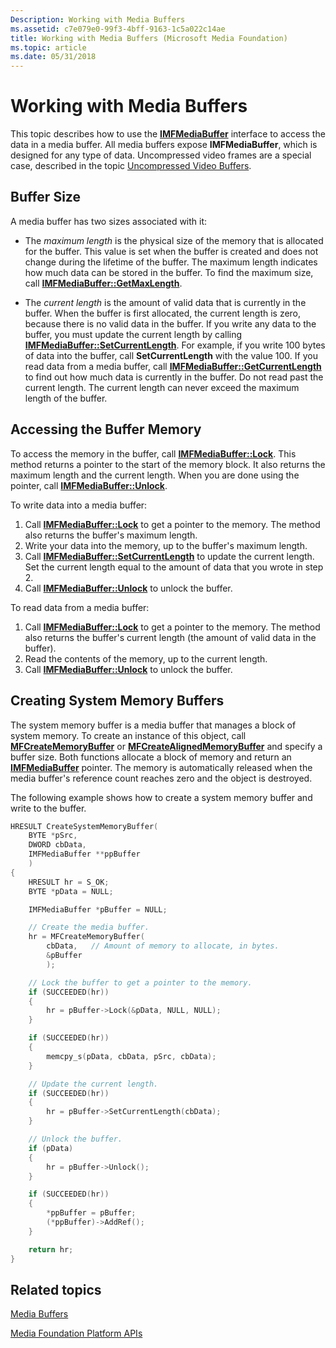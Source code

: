 ```yaml
---
Description: Working with Media Buffers
ms.assetid: c7e079e0-99f3-4bff-9163-1c5a022c14ae
title: Working with Media Buffers (Microsoft Media Foundation)
ms.topic: article
ms.date: 05/31/2018
---
```


# Working with Media Buffers

This topic describes how to use the [**IMFMediaBuffer**](/windows/desktop/api/mfobjects/nn-mfobjects-imfmediabuffer) interface to access the data in a media buffer. All media buffers expose **IMFMediaBuffer**, which is designed for any type of data. Uncompressed video frames are a special case, described in the topic [Uncompressed Video Buffers](uncompressed-video-buffers.md).

## Buffer Size

A media buffer has two sizes associated with it:

-   The *maximum length* is the physical size of the memory that is allocated for the buffer. This value is set when the buffer is created and does not change during the lifetime of the buffer. The maximum length indicates how much data can be stored in the buffer. To find the maximum size, call [**IMFMediaBuffer::GetMaxLength**](/windows/desktop/api/mfobjects/nf-mfobjects-imfmediabuffer-getmaxlength).

-   The *current length* is the amount of valid data that is currently in the buffer. When the buffer is first allocated, the current length is zero, because there is no valid data in the buffer. If you write any data to the buffer, you must update the current length by calling [**IMFMediaBuffer::SetCurrentLength**](/windows/desktop/api/mfobjects/nf-mfobjects-imfmediabuffer-setcurrentlength). For example, if you write 100 bytes of data into the buffer, call **SetCurrentLength** with the value 100. If you read data from a media buffer, call [**IMFMediaBuffer::GetCurrentLength**](/windows/desktop/api/mfobjects/nf-mfobjects-imfmediabuffer-getcurrentlength) to find out how much data is currently in the buffer. Do not read past the current length. The current length can never exceed the maximum length of the buffer.

## Accessing the Buffer Memory

To access the memory in the buffer, call [**IMFMediaBuffer::Lock**](/windows/desktop/api/mfobjects/nf-mfobjects-imfmediabuffer-lock). This method returns a pointer to the start of the memory block. It also returns the maximum length and the current length. When you are done using the pointer, call [**IMFMediaBuffer::Unlock**](/windows/desktop/api/mfobjects/nf-mfobjects-imfmediabuffer-unlock).

To write data into a media buffer:

1.  Call [**IMFMediaBuffer::Lock**](/windows/desktop/api/mfobjects/nf-mfobjects-imfmediabuffer-lock) to get a pointer to the memory. The method also returns the buffer's maximum length.
2.  Write your data into the memory, up to the buffer's maximum length.
3.  Call [**IMFMediaBuffer::SetCurrentLength**](/windows/desktop/api/mfobjects/nf-mfobjects-imfmediabuffer-setcurrentlength) to update the current length. Set the current length equal to the amount of data that you wrote in step 2.
4.  Call [**IMFMediaBuffer::Unlock**](/windows/desktop/api/mfobjects/nf-mfobjects-imfmediabuffer-unlock) to unlock the buffer.

To read data from a media buffer:

1.  Call [**IMFMediaBuffer::Lock**](/windows/desktop/api/mfobjects/nf-mfobjects-imfmediabuffer-lock) to get a pointer to the memory. The method also returns the buffer's current length (the amount of valid data in the buffer).
2.  Read the contents of the memory, up to the current length.
3.  Call [**IMFMediaBuffer::Unlock**](/windows/desktop/api/mfobjects/nf-mfobjects-imfmediabuffer-unlock) to unlock the buffer.

## Creating System Memory Buffers

The system memory buffer is a media buffer that manages a block of system memory. To create an instance of this object, call [**MFCreateMemoryBuffer**](/windows/desktop/api/mfapi/nf-mfapi-mfcreatememorybuffer) or [**MFCreateAlignedMemoryBuffer**](/windows/desktop/api/mfapi/nf-mfapi-mfcreatealignedmemorybuffer) and specify a buffer size. Both functions allocate a block of memory and return an [**IMFMediaBuffer**](/windows/desktop/api/mfobjects/nn-mfobjects-imfmediabuffer) pointer. The memory is automatically released when the media buffer's reference count reaches zero and the object is destroyed.

The following example shows how to create a system memory buffer and write to the buffer.


```C++
HRESULT CreateSystemMemoryBuffer(
    BYTE *pSrc, 
    DWORD cbData, 
    IMFMediaBuffer **ppBuffer
    )
{
    HRESULT hr = S_OK;
    BYTE *pData = NULL;

    IMFMediaBuffer *pBuffer = NULL;

    // Create the media buffer.
    hr = MFCreateMemoryBuffer(
        cbData,   // Amount of memory to allocate, in bytes.
        &pBuffer        
        );

    // Lock the buffer to get a pointer to the memory.
    if (SUCCEEDED(hr))
    {
        hr = pBuffer->Lock(&pData, NULL, NULL);
    }

    if (SUCCEEDED(hr))
    {
        memcpy_s(pData, cbData, pSrc, cbData);
    }

    // Update the current length.
    if (SUCCEEDED(hr))
    {
        hr = pBuffer->SetCurrentLength(cbData);
    }

    // Unlock the buffer.
    if (pData)
    {
        hr = pBuffer->Unlock();
    }

    if (SUCCEEDED(hr))
    {
        *ppBuffer = pBuffer;
        (*ppBuffer)->AddRef();
    }

    return hr;
}
```



## Related topics

<dl> <dt>

[Media Buffers](media-buffers.md)
</dt> <dt>

[Media Foundation Platform APIs](media-foundation-platform-apis.md)
</dt> </dl>

 

 



